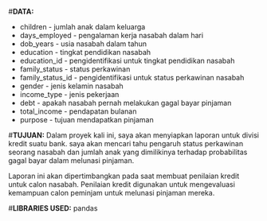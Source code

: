 #**DATA:**

* children - jumlah anak dalam keluarga
* days_employed - pengalaman kerja nasabah dalam hari
* dob_years - usia nasabah dalam tahun
* education - tingkat pendidikan nasabah
* education_id - pengidentifikasi untuk tingkat pendidikan nasabah
* family_status - status perkawinan
* family_status_id - pengidentifikasi untuk status perkawinan nasabah
* gender - jenis kelamin nasabah
* income_type - jenis pekerjaan
* debt - apakah nasabah pernah melakukan gagal bayar pinjaman
* total_income - pendapatan bulanan
* purpose - tujuan mendapatkan pinjaman
  
#**TUJUAN:**
Dalam proyek kali ini, saya akan menyiapkan laporan untuk divisi kredit suatu bank. saya akan mencari tahu pengaruh status perkawinan seorang nasabah dan jumlah anak yang dimilikinya terhadap probabilitas gagal bayar dalam melunasi pinjaman.

Laporan ini akan dipertimbangkan pada saat membuat penilaian kredit untuk calon nasabah. Penilaian kredit digunakan untuk mengevaluasi kemampuan calon peminjam untuk melunasi pinjaman mereka.

#**LIBRARIES USED:**
pandas


